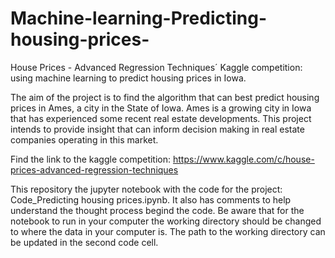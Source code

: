 # Machine-learning-Predicting-housing-prices-
House Prices - Advanced Regression Techniques´ Kaggle competition: using machine learning to predict housing prices in Iowa. 

The aim of the project is to find the algorithm that can best predict housing prices in Ames, a city in the State of Iowa. Ames is a growing city in Iowa that has experienced some recent real estate developments. This project intends to provide insight that can inform decision making in real estate companies operating in this market. 

Find the link to the kaggle competition:
https://www.kaggle.com/c/house-prices-advanced-regression-techniques

This repository the jupyter notebook with the code for the project: Code_Predicting housing prices.ipynb. It also has comments to help understand the thought process begind the code. Be aware that for the notebook to run in your computer the working directory should be changed to where the data in your computer is. The path to the working directory can be updated in the second code cell.
